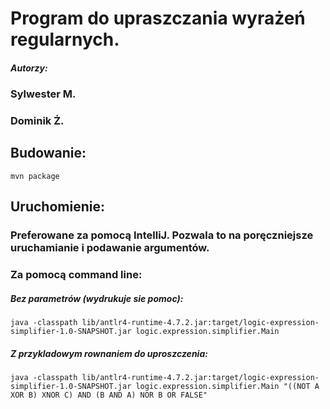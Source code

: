 # Program do upraszczania wyrażeń regularnych.

##### Autorzy:
### Sylwester M.
### Dominik Ż.


## Budowanie:
`mvn package`

## Uruchomienie:

### Preferowane za pomocą IntelliJ. Pozwala to na poręczniejsze uruchamianie i podawanie argumentów.


### Za pomocą command line:

##### Bez parametrów (wydrukuje sie pomoc):

`java -classpath lib/antlr4-runtime-4.7.2.jar:target/logic-expression-simplifier-1.0-SNAPSHOT.jar logic.expression.simplifier.Main`


##### Z przykladowym rownaniem do uproszczenia:

`java -classpath lib/antlr4-runtime-4.7.2.jar:target/logic-expression-simplifier-1.0-SNAPSHOT.jar logic.expression.simplifier.Main "((NOT A XOR B) XNOR C) AND (B AND A) NOR B OR FALSE"`
